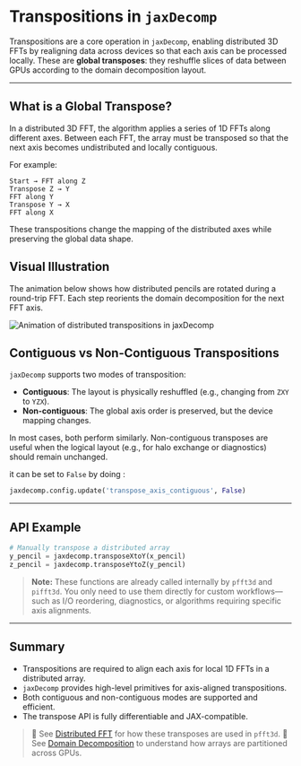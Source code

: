 # Transpositions in `jaxDecomp`

Transpositions are a core operation in `jaxDecomp`, enabling distributed 3D FFTs by realigning data across devices so that each axis can be processed locally. These are **global transposes**: they reshuffle slices of data between GPUs according to the domain decomposition layout.

---

## What is a Global Transpose?

In a distributed 3D FFT, the algorithm applies a series of 1D FFTs along different axes. Between each FFT, the array must be transposed so that the next axis becomes undistributed and locally contiguous.

For example:

```text
Start → FFT along Z
Transpose Z → Y
FFT along Y
Transpose Y → X
FFT along X
```

These transpositions change the mapping of the distributed axes while preserving the global data shape.


## Visual Illustration

The animation below shows how distributed pencils are rotated during a round-trip FFT. Each step reorients the domain decomposition for the next FFT axis.

![Animation of distributed transpositions in jaxDecomp](../joss-paper/assets/decomp2d.gif)



## Contiguous vs Non-Contiguous Transpositions

`jaxDecomp` supports two modes of transposition:

* **Contiguous**: The layout is physically reshuffled (e.g., changing from `ZXY` to `YZX`).
* **Non-contiguous**: The global axis order is preserved, but the device mapping changes.

In most cases, both perform similarly. Non-contiguous transposes are useful when the logical layout (e.g., for halo exchange or diagnostics) should remain unchanged.

it can be set to `False` by doing :

```python
jaxdecomp.config.update('transpose_axis_contiguous', False)
```


---

## API Example

```python
# Manually transpose a distributed array
y_pencil = jaxdecomp.transposeXtoY(x_pencil)
z_pencil = jaxdecomp.transposeYtoZ(y_pencil)
```

> **Note:** These functions are already called internally by `pfft3d` and `pifft3d`.
> You only need to use them directly for custom workflows—such as I/O reordering, diagnostics, or algorithms requiring specific axis alignments.

---

## Summary

* Transpositions are required to align each axis for local 1D FFTs in a distributed array.
* `jaxDecomp` provides high-level primitives for axis-aligned transpositions.
* Both contiguous and non-contiguous modes are supported and efficient.
* The transpose API is fully differentiable and JAX-compatible.

> 🔄 See [Distributed FFT](03-distributed_ffts.md) for how these transposes are used in `pfft3d`.
> 🧱 See [Domain Decomposition](02-decomposition.md) to understand how arrays are partitioned across GPUs.
